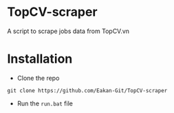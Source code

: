 # TopCV-scraper
A script to scrape jobs data from TopCV.vn

# Installation
- Clone the repo
```
git clone https://github.com/Eakan-Git/TopCV-scraper
```
- Run the `run.bat` file
